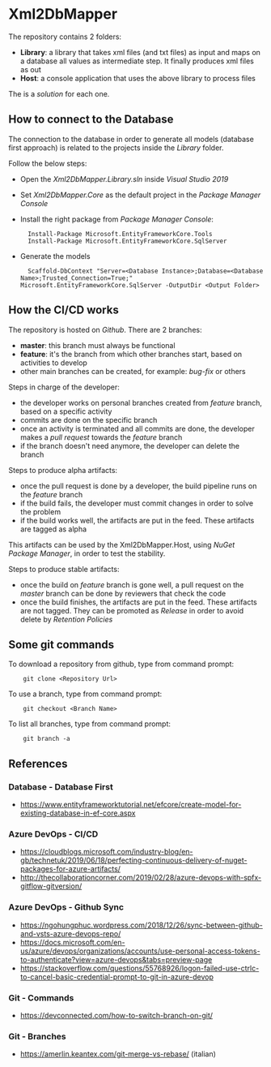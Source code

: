 # Xml2DbMapper

The repository contains 2 folders:

- **Library**: a library that takes xml files (and txt files) as input and maps on a database all values as intermediate step. It finally produces xml files as out
- **Host**: a console application that uses the above library to process files

The is a *solution* for each one.

## How to connect to the Database

The connection to the database in order to generate all models (database first approach) is related to the projects inside the *Library* folder.

Follow the below steps:

- Open the *Xml2DbMapper.Library.sln* inside *Visual Studio 2019*

- Set *Xml2DbMapper.Core* as the default project in the *Package Manager Console*

- Install the right package from *Package Manager Console*:

        Install-Package Microsoft.EntityFrameworkCore.Tools
        Install-Package Microsoft.EntityFrameworkCore.SqlServer

- Generate the models

        Scaffold-DbContext "Server=<Database Instance>;Database=<Database Name>;Trusted_Connection=True;" Microsoft.EntityFrameworkCore.SqlServer -OutputDir <Output Folder>

## How the CI/CD works

The repository is hosted on *Github*. There are 2 branches:

- **master**: this branch must always be functional
- **feature**: it's the branch from which other branches start, based on activities to develop
- other main branches can be created, for example: *bug-fix* or others

Steps in charge of the developer:

- the developer works on personal branches created from *feature* branch, based on a specific activity
- commits are done on the specific branch
- once an activity is terminated and all commits are done, the developer makes a *pull request* towards the *feature* branch
- if the branch doesn't need anymore, the developer can delete the branch

Steps to produce alpha artifacts:

- once the pull request is done by a developer, the build pipeline runs on the *feature* branch
- if the build fails, the developer must commit changes in order to solve the problem
- if the build works well, the artifacts are put in the feed. These artifacts are tagged as alpha

This artifacts can be used by the Xml2DbMapper.Host, using *NuGet Package Manager*, in order to test the stability.

Steps to produce stable artifacts:

- once the build on *feature* branch is gone well, a pull request on the *master* branch can be done by reviewers that check the code
- once the build finishes, the artifacts are put in the feed. These artifacts are not tagged. They can be promoted as *Release* in order to avoid delete by *Retention Policies*  

## Some git commands

To download a repository from github, type from command prompt:

        git clone <Repository Url>

To use a branch, type from command prompt:

        git checkout <Branch Name>

To list all branches, type from command prompt:

        git branch -a

## References

### Database - Database First

 - <https://www.entityframeworktutorial.net/efcore/create-model-for-existing-database-in-ef-core.aspx>

### Azure DevOps - CI/CD

- <https://cloudblogs.microsoft.com/industry-blog/en-gb/technetuk/2019/06/18/perfecting-continuous-delivery-of-nuget-packages-for-azure-artifacts/>
- <http://thecollaborationcorner.com/2019/02/28/azure-devops-with-spfx-gitflow-gitversion/>

### Azure DevOps - Github Sync

- <https://ngohungphuc.wordpress.com/2018/12/26/sync-between-github-and-vsts-azure-devops-repo/>
- <https://docs.microsoft.com/en-us/azure/devops/organizations/accounts/use-personal-access-tokens-to-authenticate?view=azure-devops&tabs=preview-page>
- <https://stackoverflow.com/questions/55768926/logon-failed-use-ctrlc-to-cancel-basic-credential-prompt-to-git-in-azure-devop>

### Git - Commands

- <https://devconnected.com/how-to-switch-branch-on-git/>

### Git - Branches

- <https://amerlin.keantex.com/git-merge-vs-rebase/> (italian)